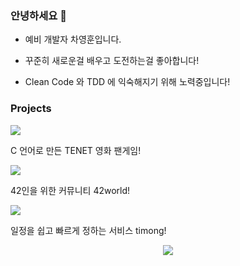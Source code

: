 ### 안녕하세요 👋

* 예비 개발자 차영훈입니다.

* 꾸준히 새로운걸 배우고 도전하는걸 좋아합니다!

* Clean Code 와 TDD 에 익숙해지기 위해 노력중입니다!

### Projects

<a href="https://github.com/skyrich2000/TENET"><img src="https://github-readme-stats.vercel.app/api/pin/?username=skyrich2000&repo=TENET"/></a>
<p> C 언어로 만든 TENET 영화 팬게임! </p>

<a href="https://github.com/skyrich2000/TENET"><img src="https://github-readme-stats.vercel.app/api/pin/?username=42-world&repo=42world-Backend"/></a>
<p> 42인을 위한 커뮤니티 42world! </p>

<a href="https://github.com/skyrich2000/TENET"><img src="https://github-readme-stats.vercel.app/api/pin/?username=skyrich2000&repo=timong"/></a>
<p> 일정을 쉽고 빠르게 정하는 서비스 timong! </p>

<p align="center">  
  <a href="https://hits.seeyoufarm.com"><img src="https://hits.seeyoufarm.com/api/count/incr/badge.svg?url=https%3A%2F%2Fgithub.com%2FSkyrich2000&count_bg=%2379C83D&title_bg=%23555555&icon=github.svg&icon_color=%23E7E7E7&title=hits&edge_flat=false"/></a>
</p>
